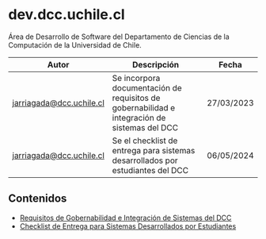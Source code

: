 # dev.dcc.uchile.cl

Área de Desarrollo de Software del Departamento de Ciencias de la Computación de la Universidad de Chile.

|Autor|Descripción|Fecha|
|---|---|---|
|jarriagada@dcc.uchile.cl|Se incorpora documentación de requisitos de gobernabilidad e integración de sistemas del DCC|27/03/2023|
|jarriagada@dcc.uchile.cl|Se el checklist de entrega para sistemas desarrollados por estudiantes del DCC|06/05/2024|

## Contenidos

- [Requisitos de Gobernabilidad e Integración de Sistemas del DCC](REQUISITOS_GOBERNABILIDAD.md)
- [Checklist de Entrega para Sistemas Desarrollados por Estudiantes](CHECKLIST_ENTREGA.md)
